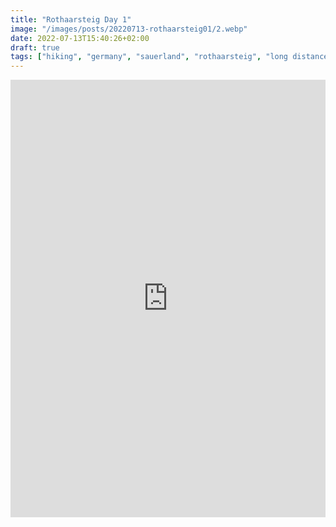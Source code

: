 ```yaml
---
title: "Rothaarsteig Day 1"
image: "/images/posts/20220713-rothaarsteig01/2.webp"
date: 2022-07-13T15:40:26+02:00
draft: true
tags: ["hiking", "germany", "sauerland", "rothaarsteig", "long distance"]
---
```


<iframe src="https://www.komoot.de/tour/798410610/embed?profile=1&gallery=1" width="100%" height="700" frameborder="0" scrolling="no"></iframe>
